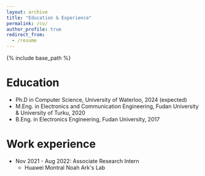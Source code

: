 ```yaml
---
layout: archive
title: "Education & Experience"
permalink: /cv/
author_profile: true
redirect_from:
  - /resume
---
```


{% include base_path %}

Education
======
* Ph.D in Computer Science, University of Waterloo, 2024 (expected)
* M.Eng. in Electronics and Communication Engineering, Fudan University & University of Turku, 2020
* B.Eng. in Electronics Engineering, Fudan University, 2017



Work experience
======
* Nov 2021 - Aug 2022: Associate Research Intern
  * Huawei Montral Noah Ark's Lab

